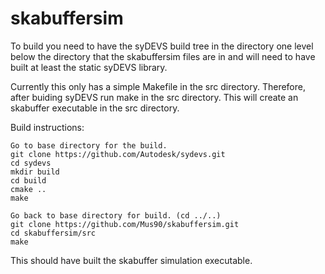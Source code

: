 # skabuffersim

To build you need to have the syDEVS build tree in the directory one level below the directory that the skabuffersim files are in and will need to have built at least the static syDEVS library.

Currently this only has a simple Makefile in the src directory. Therefore, after buiding syDEVS run make in the src directory. This will create an skabuffer executable in the src directory.

Build instructions:
```
Go to base directory for the build.
git clone https://github.com/Autodesk/sydevs.git
cd sydevs
mkdir build
cd build
cmake ..
make

Go back to base directory for build. (cd ../..)
git clone https://github.com/Mus90/skabuffersim.git
cd skabuffersim/src
make
```

This should have built the skabuffer simulation executable.

